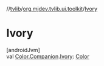 //[tvlib](../../index.md)/[org.mjdev.tvlib.ui.toolkit](index.md)/[Ivory](-ivory.md)

# Ivory

[androidJvm]\
val [Color.Companion](https://developer.android.com/reference/kotlin/androidx/compose/ui/graphics/Color.Companion.html).[Ivory](-ivory.md): [Color](https://developer.android.com/reference/kotlin/androidx/compose/ui/graphics/Color.html)
